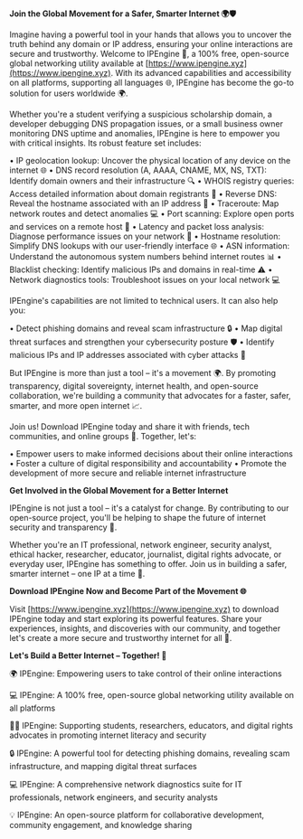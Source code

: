 **Join the Global Movement for a Safer, Smarter Internet 🌍🛡️**

Imagine having a powerful tool in your hands that allows you to uncover the truth behind any domain or IP address, ensuring your online interactions are secure and trustworthy. Welcome to IPEngine 📡, a 100% free, open-source global networking utility available at [https://www.ipengine.xyz](https://www.ipengine.xyz). With its advanced capabilities and accessibility on all platforms, supporting all languages 🌐, IPEngine has become the go-to solution for users worldwide 🌍.

Whether you're a student verifying a suspicious scholarship domain, a developer debugging DNS propagation issues, or a small business owner monitoring DNS uptime and anomalies, IPEngine is here to empower you with critical insights. Its robust feature set includes:

• IP geolocation lookup: Uncover the physical location of any device on the internet 🌐
• DNS record resolution (A, AAAA, CNAME, MX, NS, TXT): Identify domain owners and their infrastructure 🔍
• WHOIS registry queries: Access detailed information about domain registrants 📝
• Reverse DNS: Reveal the hostname associated with an IP address 👀
• Traceroute: Map network routes and detect anomalies 💻
• Port scanning: Explore open ports and services on a remote host 🚀
• Latency and packet loss analysis: Diagnose performance issues on your network 🔁
• Hostname resolution: Simplify DNS lookups with our user-friendly interface 🌐
• ASN information: Understand the autonomous system numbers behind internet routes 📊
• Blacklist checking: Identify malicious IPs and domains in real-time ⚠️
• Network diagnostics tools: Troubleshoot issues on your local network 💻

IPEngine's capabilities are not limited to technical users. It can also help you:

• Detect phishing domains and reveal scam infrastructure 🔒
• Map digital threat surfaces and strengthen your cybersecurity posture 🛡️
• Identify malicious IPs and IP addresses associated with cyber attacks 🚨

But IPEngine is more than just a tool – it's a movement 🌍. By promoting transparency, digital sovereignty, internet health, and open-source collaboration, we're building a community that advocates for a faster, safer, smarter, and more open internet 📈.

Join us! Download IPEngine today and share it with friends, tech communities, and online groups 🤝. Together, let's:

• Empower users to make informed decisions about their online interactions
• Foster a culture of digital responsibility and accountability
• Promote the development of more secure and reliable internet infrastructure

**Get Involved in the Global Movement for a Better Internet**

IPEngine is not just a tool – it's a catalyst for change. By contributing to our open-source project, you'll be helping to shape the future of internet security and transparency 🚀.

Whether you're an IT professional, network engineer, security analyst, ethical hacker, researcher, educator, journalist, digital rights advocate, or everyday user, IPEngine has something to offer. Join us in building a safer, smarter internet – one IP at a time 🔁.

**Download IPEngine Now and Become Part of the Movement 🌐**

Visit [https://www.ipengine.xyz](https://www.ipengine.xyz) to download IPEngine today and start exploring its powerful features. Share your experiences, insights, and discoveries with our community, and together let's create a more secure and trustworthy internet for all 🚀.

**Let's Build a Better Internet – Together! 🔐**

🌍 IPEngine: Empowering users to take control of their online interactions

💻 IPEngine: A 100% free, open-source global networking utility available on all platforms

👨‍🎓 IPEngine: Supporting students, researchers, educators, and digital rights advocates in promoting internet literacy and security

🔒 IPEngine: A powerful tool for detecting phishing domains, revealing scam infrastructure, and mapping digital threat surfaces

💻 IPEngine: A comprehensive network diagnostics suite for IT professionals, network engineers, and security analysts

💡 IPEngine: An open-source platform for collaborative development, community engagement, and knowledge sharing